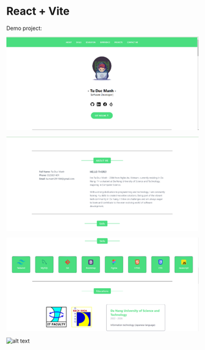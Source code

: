 # React + Vite
Demo project:

![alt text](image-2.png)

![alt text](image-3.png)

![alt text](image-4.png)

![alt text](image-5.png)
